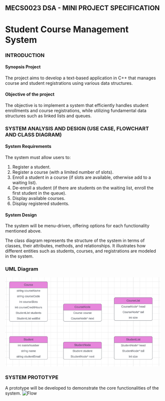 ## MECS0023 DSA - MINI PROJECT SPECIFICATION

# Student Course Management System

### INTRODUCTION

#### Synopsis Project

The project aims to develop a text-based application in C++ that manages course and student registrations using various data structures.

#### Objective of the project

The objective is to implement a system that efficiently handles student enrollments and course registrations, while utilizing fundamental data structures such as linked lists and queues.

### SYSTEM ANALYSIS AND DESIGN (USE CASE, FLOWCHART AND CLASS DIAGRAM)

#### System Requirements

The system must allow users to:

1. Register a student.
2. Register a course (with a limited number of slots).
3. Enroll a student in a course (if slots are available, otherwise add to a waiting list).
4. De-enroll a student (if there are students on the waiting list, enroll the first student in the queue).
5. Display available courses.
6. Display registered students.

#### System Design

The system will be menu-driven, offering options for each functionality mentioned above.

The class diagram represents the structure of the system in terms of classes, their attributes, methods, and relationships. It illustrates how different entities such as students, courses, and registrations are modeled in the system.

### UML Diagram

![UMLDiagram](uml-design.png)

### SYSTEM PROTOTYPE

A prototype will be developed to demonstrate the core functionalities of the system.
![Flow](flow.gif)
